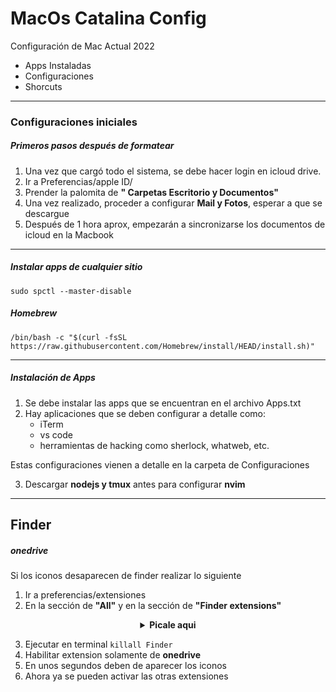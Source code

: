 # MacOs Catalina Config

Configuración de Mac Actual 2022

- Apps Instaladas
- Configuraciones 
- Shorcuts

***
### Configuraciones iniciales

##### Primeros pasos después de formatear

1. Una vez que cargó todo el sistema, se debe hacer login en icloud drive.
2. Ir a Preferencias/apple ID/
3. Prender la palomita de **" Carpetas Escritorio y Documentos"**
4. Una vez realizado, proceder a configurar **Mail y Fotos**, esperar a que se descargue
5. Después de 1 hora aprox, empezarán a sincronizarse los documentos de icloud en la Macbook



***


##### Instalar apps de cualquier sitio
~~~
sudo spctl --master-disable
~~~

  
##### Homebrew 
~~~
/bin/bash -c "$(curl -fsSL https://raw.githubusercontent.com/Homebrew/install/HEAD/install.sh)" 
~~~


***

##### Instalación de Apps

1. Se debe instalar las apps que se encuentran en el archivo Apps.txt
2. Hay aplicaciones que se deben configurar a detalle como:
    - iTerm
    - vs code
    - herramientas de hacking como sherlock, whatweb, etc.
   
Estas configuraciones vienen a detalle en la carpeta de Configuraciones

3. Descargar **nodejs y tmux** antes para configurar **nvim**

***

## Finder

##### onedrive

Si los iconos desaparecen de finder realizar lo siguiente

1. Ir a preferencias/extensiones
2. En la sección de **"All"** y en la sección de **"Finder extensions"**
 


<details align="center">
          <summary><b>Picale aqui</b><br></summary>
          <img src="https://user-images.githubusercontent.com/65741972/174320561-880f2fee-77c8-4637-9eb0-36678ce41183.png">
          <img src="https://user-images.githubusercontent.com/65741972/174320220-55207ff0-38af-4558-82a5-09caa86d4c41.png"> 

</details>
  

3. Ejecutar en terminal ```killall Finder```
4. Habilitar extension solamente de **onedrive**
5. En unos segundos deben de aparecer los iconos
6. Ahora ya se pueden activar las otras extensiones
